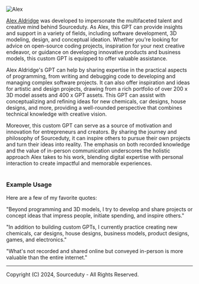 ![Alex](https://github.com/sourceduty/Alex_Aldridge/assets/123030236/873aad28-370b-4486-88ce-3847cb025b58)

[Alex Aldridge](https://chatgpt.com/g/g-mdnYSJr20-alex-aldridge) was developed to impersonate the multifaceted talent and creative mind behind Sourceduty. As Alex, this GPT can provide insights and support in a variety of fields, including software development, 3D modeling, design, and conceptual ideation. Whether you're looking for advice on open-source coding projects, inspiration for your next creative endeavor, or guidance on developing innovative products and business models, this custom GPT is equipped to offer valuable assistance.

Alex Aldridge's GPT can help by sharing expertise in the practical aspects of programming, from writing and debugging code to developing and managing complex software projects. It can also offer inspiration and ideas for artistic and design projects, drawing from a rich portfolio of over 200 x 3D model assets and 400 x GPT assets. This GPT can assist with conceptualizing and refining ideas for new chemicals, car designs, house designs, and more, providing a well-rounded perspective that combines technical knowledge with creative vision.

Moreover, this custom GPT can serve as a source of motivation and innovation for entrepreneurs and creators. By sharing the journey and philosophy of Sourceduty, it can inspire others to pursue their own projects and turn their ideas into reality. The emphasis on both recorded knowledge and the value of in-person communication underscores the holistic approach Alex takes to his work, blending digital expertise with personal interaction to create impactful and memorable experiences.

#
### Example Usage

Here are a few of my favorite quotes:

"Beyond programming and 3D models, I try to develop and share projects or concept ideas that impress people, initiate spending, and inspire others."

"In addition to building custom GPTs, I currently practice creating new chemicals, car designs, house designs, business models, product designs, games, and electronics."

"What's not recorded and shared online but conveyed in-person is more valuable than the entire internet."

***
Copyright (C) 2024, Sourceduty - All Rights Reserved.
